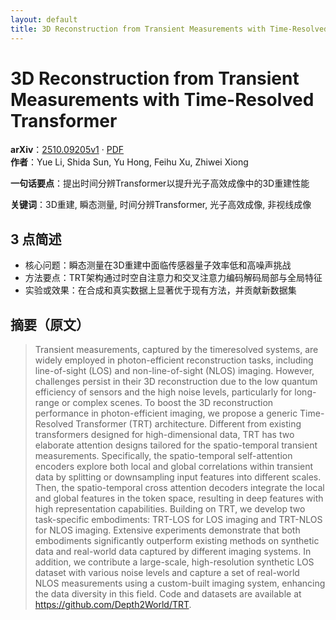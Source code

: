 ```yaml
---
layout: default
title: 3D Reconstruction from Transient Measurements with Time-Resolved Transformer
---
```


# 3D Reconstruction from Transient Measurements with Time-Resolved Transformer
**arXiv**：[2510.09205v1](https://arxiv.org/abs/2510.09205) · [PDF](https://arxiv.org/pdf/2510.09205.pdf)  
**作者**：Yue Li, Shida Sun, Yu Hong, Feihu Xu, Zhiwei Xiong  

**一句话要点**：提出时间分辨Transformer以提升光子高效成像中的3D重建性能

**关键词**：3D重建, 瞬态测量, 时间分辨Transformer, 光子高效成像, 非视线成像

## 3 点简述
- 核心问题：瞬态测量在3D重建中面临传感器量子效率低和高噪声挑战
- 方法要点：TRT架构通过时空自注意力和交叉注意力编码解码局部与全局特征
- 实验或效果：在合成和真实数据上显著优于现有方法，并贡献新数据集

## 摘要（原文）

> Transient measurements, captured by the timeresolved systems, are widely
> employed in photon-efficient reconstruction tasks, including line-of-sight
> (LOS) and non-line-of-sight (NLOS) imaging. However, challenges persist in
> their 3D reconstruction due to the low quantum efficiency of sensors and the
> high noise levels, particularly for long-range or complex scenes. To boost the
> 3D reconstruction performance in photon-efficient imaging, we propose a generic
> Time-Resolved Transformer (TRT) architecture. Different from existing
> transformers designed for high-dimensional data, TRT has two elaborate
> attention designs tailored for the spatio-temporal transient measurements.
> Specifically, the spatio-temporal self-attention encoders explore both local
> and global correlations within transient data by splitting or downsampling
> input features into different scales. Then, the spatio-temporal cross attention
> decoders integrate the local and global features in the token space, resulting
> in deep features with high representation capabilities. Building on TRT, we
> develop two task-specific embodiments: TRT-LOS for LOS imaging and TRT-NLOS for
> NLOS imaging. Extensive experiments demonstrate that both embodiments
> significantly outperform existing methods on synthetic data and real-world data
> captured by different imaging systems. In addition, we contribute a
> large-scale, high-resolution synthetic LOS dataset with various noise levels
> and capture a set of real-world NLOS measurements using a custom-built imaging
> system, enhancing the data diversity in this field. Code and datasets are
> available at https://github.com/Depth2World/TRT.

